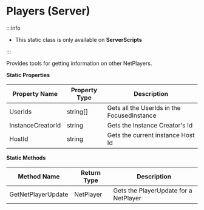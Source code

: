 # Players (Server)

:::info

+ This static class is only available on **ServerScripts**

:::

Provides tools for getting information on other NetPlayers.

**Static Properties**

Property Name | Property Type | Description
--- | --- | ---
UserIds | string[] | Gets all the UserIds in the FocusedInstance
InstanceCreatorId | string | Gets the Instance Creator's Id
HostId | string | Gets the current instance Host Id

**Static Methods**

Method Name | Return Type | Description
--- | --- | ---
GetNetPlayerUpdate | NetPlayer | Gets the PlayerUpdate for a NetPlayer